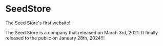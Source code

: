 # SeedStore
The Seed Store's first website!

The Seed Store is a company that released on March 3rd, 2021. It finally released to the public on January 28th, 2024!!!

